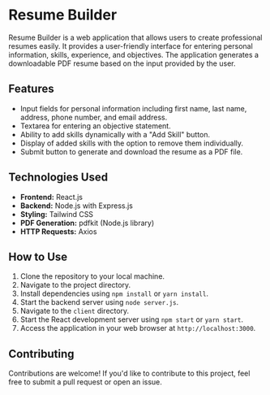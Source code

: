 # Resume Builder

Resume Builder is a web application that allows users to create professional resumes easily. It provides a user-friendly interface for entering personal information, skills, experience, and objectives. The application generates a downloadable PDF resume based on the input provided by the user.

## Features

- Input fields for personal information including first name, last name, address, phone number, and email address.
- Textarea for entering an objective statement.
- Ability to add skills dynamically with a "Add Skill" button.
- Display of added skills with the option to remove them individually.
- Submit button to generate and download the resume as a PDF file.

## Technologies Used

- **Frontend:** React.js
- **Backend:** Node.js with Express.js
- **Styling:** Tailwind CSS
- **PDF Generation:** pdfkit (Node.js library)
- **HTTP Requests:** Axios

## How to Use

1. Clone the repository to your local machine.
2. Navigate to the project directory.
3. Install dependencies using `npm install` or `yarn install`.
4. Start the backend server using `node server.js`.
5. Navigate to the `client` directory.
6. Start the React development server using `npm start` or `yarn start`.
7. Access the application in your web browser at `http://localhost:3000`.



## Contributing

Contributions are welcome! If you'd like to contribute to this project, feel free to submit a pull request or open an issue.

